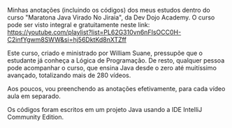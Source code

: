 Minhas anotações (incluindo os códigos) dos meus estudos dentro do curso "Maratona Java Virado No Jiraia", da Dev Dojo Academy.
O curso pode ser visto integral e gratuitamente neste link: https://youtube.com/playlist?list=PL62G310vn6nFIsOCC0H-C2infYgwm8SWW&si=hj56DktKd8nXTZff

Este curso, criado e ministrado por William Suane, pressupõe que o estudante já conheça a Lógica de Programação.
De resto, qualquer pessoa pode acompanhar o curso, que ensina Java desde o zero até muitíssimo avançado, totalizando mais de 280 vídeos.

Aos poucos, vou preenchendo as anotações efetivamente, para cada vídeo aula em separado.

Os códigos foram escritos em um projeto Java usando a IDE IntelliJ Community Edition.

